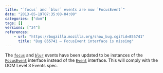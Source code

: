```yaml
---
title: "`focus` and `blur` events are now `FocusEvent`"
date: "2013-05-19T07:35:00-04:00"
categories: ["dom"]
tags: []
versions: ["24"]
references:
    - url: "https://bugzilla.mozilla.org/show_bug.cgi?id=855741"
      title: "Bug 855741 – FocusEvent interface is missing"
---
```

The [`focus`](https://developer.mozilla.org/docs/Web/Reference/Events/focus) and [`blur`](https://developer.mozilla.org/docs/Web/Reference/Events/blur) events have been updated to be instances of the [`FocusEvent`](https://developer.mozilla.org/docs/Web/API/FocusEvent) interface instead of the [`Event`](https://developer.mozilla.org/docs/Web/API/Event) interface. This will comply with the DOM Level 3 Events spec.

